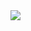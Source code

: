 <picture>
  <source media="(prefers-color-scheme: dark)" srcset="https://caian-org.s3.amazonaws.com/lastfm-now-playing-dark.webp?">
  <img src="https://caian-org.s3.amazonaws.com/lastfm-now-playing-light.webp?">
</picture>

